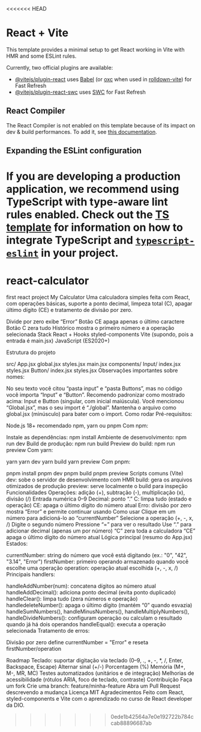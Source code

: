 <<<<<<< HEAD
# React + Vite

This template provides a minimal setup to get React working in Vite with HMR and some ESLint rules.

Currently, two official plugins are available:

- [@vitejs/plugin-react](https://github.com/vitejs/vite-plugin-react/blob/main/packages/plugin-react) uses [Babel](https://babeljs.io/) (or [oxc](https://oxc.rs) when used in [rolldown-vite](https://vite.dev/guide/rolldown)) for Fast Refresh
- [@vitejs/plugin-react-swc](https://github.com/vitejs/vite-plugin-react/blob/main/packages/plugin-react-swc) uses [SWC](https://swc.rs/) for Fast Refresh

## React Compiler

The React Compiler is not enabled on this template because of its impact on dev & build performances. To add it, see [this documentation](https://react.dev/learn/react-compiler/installation).

## Expanding the ESLint configuration

If you are developing a production application, we recommend using TypeScript with type-aware lint rules enabled. Check out the [TS template](https://github.com/vitejs/vite/tree/main/packages/create-vite/template-react-ts) for information on how to integrate TypeScript and [`typescript-eslint`](https://typescript-eslint.io) in your project.
=======
# react-calculator
first react project
My Calculator
Uma calculadora simples feita com React, com operações básicas, suporte a ponto decimal, limpeza total (C), apagar último dígito (CE) e tratamento de divisão por zero.

Divide por zero exibe “Error”
Botão CE apaga apenas o último caractere
Botão C zera tudo
Histórico mostra o primeiro número e a operação selecionada
Stack
React + Hooks
styled-components
Vite (supondo, pois a entrada é main.jsx)
JavaScript (ES2020+)

Estrutura do projeto

src/
  App.jsx
  global.jsx
  styles.jsx
  main.jsx
  components/
    Input/
      index.jsx
      styles.jsx
    Button/
      index.jsx
      styles.jsx
Observações importantes sobre nomes:

No seu texto você citou “pasta input” e “pasta Buttons”, mas no código você importa “Input” e “Button”. Recomendo padronizar como mostrado acima: Input e Button (singular, com inicial maiúscula).
Você mencionou “Global.jsx”, mas o seu import é “./global”. Mantenha o arquivo como global.jsx (minúsculo) para bater com o import.
Como rodar
Pré-requisitos:

Node.js 18+ recomendado
npm, yarn ou pnpm
Com npm:

Instale as dependências:
npm install
Ambiente de desenvolvimento:
npm run dev
Build de produção:
npm run build
Preview do build:
npm run preview
Com yarn:

yarn
yarn dev
yarn build
yarn preview
Com pnpm:

pnpm install
pnpm dev
pnpm build
pnpm preview
Scripts comuns (Vite)
dev: sobe o servidor de desenvolvimento com HMR
build: gera os arquivos otimizados de produção
preview: serve localmente o build para inspeção
Funcionalidades
Operações: adição (+), subtração (-), multiplicação (x), divisão (/)
Entrada numérica 0–9
Decimal: ponto “.”
C: limpa tudo (estado e operação)
CE: apaga o último dígito do número atual
Erro: divisão por zero mostra “Error” e permite continuar usando
Como usar
Clique em um número para adicioná-lo ao “currentNumber”
Selecione a operação (+, -, x, /)
Digite o segundo número
Pressione “=” para ver o resultado
Use “.” para adicionar decimal (apenas um por número)
“C” zera toda a calculadora
“CE” apaga o último dígito do número atual
Lógica principal (resumo do App.jsx)
Estados:

currentNumber: string do número que você está digitando (ex.: "0", "42", "3.14", "Error")
firstNumber: primeiro operando armazenado quando você escolhe uma operação
operation: operação atual escolhida (+, -, x, /)
Principais handlers:

handleAddNumber(num): concatena dígitos ao número atual
handleAddDecimal(): adiciona ponto decimal (evita ponto duplicado)
handleClear(): limpa tudo (zera números e operação)
handledeleteNumber(): apaga o último dígito (mantém “0” quando esvazia)
handleSumNumbers(), handleMinusNumbers(), handleMultiplyNumbers(), handleDivideNumbers(): configuram operação ou calculam o resultado quando já há dois operandos
handleEqual(): executa a operação selecionada
Tratamento de erros:

Divisão por zero define currentNumber = "Error" e reseta firstNumber/operation

Roadmap
Teclado: suportar digitação via teclado (0–9, ., +, -, *, /, Enter, Backspace, Escape)
Alternar sinal (+/-)
Porcentagem (%)
Memória (M+, M-, MR, MC)
Testes automatizados (unitários e de integração)
Melhorias de acessibilidade (rótulos ARIA, foco de teclado, contraste)
Contribuição
Faça um fork
Crie uma branch: feature/minha-feature
Abra um Pull Request descrevendo a mudança
Licença
MIT
Agradecimentos
Feito com React, styled-components e Vite com o aprendizado no curso de React developer da DIO.
>>>>>>> 0ede1b42564a7e0e192722b784ccab88896687ab
